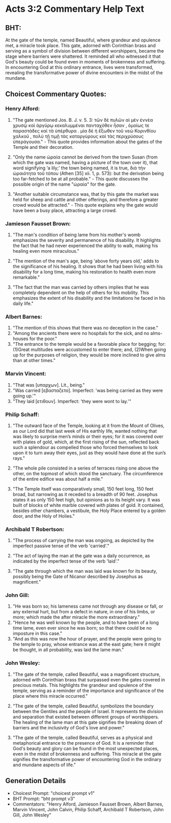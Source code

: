 # Acts 3:2 Commentary Help Text

## BHT:
At the gate of the temple, named Beautiful, where grandeur and opulence met, a miracle took place. This gate, adorned with Corinthian brass and serving as a symbol of division between different worshippers, became the stage where barriers were shattered. It reminded all who witnessed it that God's beauty could be found even in moments of brokenness and suffering. In encountering God at this ordinary entrance, lives were transformed, revealing the transformative power of divine encounters in the midst of the mundane.

## Choicest Commentary Quotes:
### Henry Alford:
1. "The gate mentioned Jos. B. J. v. 5. 3: τῶν δὲ πυλῶν αἱ μὲν ἐννέα χρυσῷ καὶ ἀργύρῳ κεκαλυμμέναι πανταχόθεν ἦσαν , ὁμοίως τε παραστάδες καὶ τὰ ὑπέρθυρα . μία δὲ ἡ ἔξωθεν τοῦ νεὼ Κορινθίου χαλκοῦ , πολὺ τῇ τιμῇ τὰς καταργύρους καὶ τὰς περιχρύσους ὑπεράγουσα." - This quote provides information about the gates of the Temple and their decoration.

2. "Only the name ὡραία cannot be derived from the town Susan (from which the gate was named, having a picture of the town over it), that word signifying ‘a lily;’ the town being named, it is true, διὰ τὴν ὡραιότητα τοῦ τόπου (Athen [35] xii. 1, p. 573): but the derivation being too far-fetched to be at all probable." - This quote discusses the possible origin of the name "ὡραία" for the gate.

3. "Another suitable circumstance was, that by this gate the market was held for sheep and cattle and other offerings, and therefore a greater crowd would be attracted." - This quote explains why the gate would have been a busy place, attracting a large crowd.

### Jamieson Fausset Brown:
1. "The man's condition of being lame from his mother's womb emphasizes the severity and permanence of his disability. It highlights the fact that he had never experienced the ability to walk, making his healing even more miraculous." 

2. "The mention of the man's age, being 'above forty years old,' adds to the significance of his healing. It shows that he had been living with his disability for a long time, making his restoration to health even more remarkable."

3. "The fact that the man was carried by others implies that he was completely dependent on the help of others for his mobility. This emphasizes the extent of his disability and the limitations he faced in his daily life."

### Albert Barnes:
1. "The mention of this shows that there was no deception in the case."
2. "Among the ancients there were no hospitals for the sick, and no alms-houses for the poor."
3. "The entrance to the temple would be a favorable place for begging; for: (1)Great multitudes were accustomed to enter there; and, (2)When going up for the purposes of religion, they would be more inclined to give alms than at other times."

### Marvin Vincent:
1. "That was [υπαρχων]. Lit., being." 
2. "Was carried [εβασταζετο]. Imperfect: 'was being carried as they were going up.'" 
3. "They laid [ετιθουν]. Imperfect: 'they were wont to lay.'"

### Philip Schaff:
1. "The outward face of the Temple, looking at it from the Mount of Olives, as our Lord did that last week of His earthly life, wanted nothing that was likely to surprise men’s minds or their eyes; for it was covered over with plates of gold, which, at the first rising of the sun, reflected back such a splendour as compelled those who forced themselves to look upon it to turn away their eyes, just as they would have done at the sun’s rays." 

2. "The whole pile consisted in a series of terraces rising one above the other, on the topmost of which stood the sanctuary. The circumference of the entire edifice was about half a mile."

3. "The Temple itself was comparatively small, 150 feet long, 150 feet broad, but narrowing as it receded to a breadth of 90 feet. Josephus states it as only 150 feet high, but opinions as to its height vary. It was built of blocks of white marble covered with plates of gold. It contained, besides other chambers, a vestibule, the Holy Place entered by a golden door, and the Holy of Holies."

### Archibald T Robertson:
1. "The process of carrying the man was ongoing, as depicted by the imperfect passive tense of the verb 'carried'." 

2. "The act of laying the man at the gate was a daily occurrence, as indicated by the imperfect tense of the verb 'laid'." 

3. "The gate through which the man was laid was known for its beauty, possibly being the Gate of Nicanor described by Josephus as magnificent."

### John Gill:
1. "He was born so; his lameness came not through any disease or fall, or any external hurt, but from a defect in nature, in one of his limbs, or more; which made the after miracle the more extraordinary."
2. "Hence he was well known by the people, and to have been of a long time lame, even ever since he was born; so that there could be no imposture in this case."
3. "And as this was now the hour of prayer, and the people were going to the temple to pray, whose entrance was at the east gate; here it might be thought, in all probability, was laid the lame man."

### John Wesley:
1. "The gate of the temple, called Beautiful, was a magnificent structure, adorned with Corinthian brass that surpassed even the gates covered in precious metals. This highlights the grandeur and opulence of the temple, serving as a reminder of the importance and significance of the place where this miracle occurred."

2. "The gate of the temple, called Beautiful, symbolizes the boundary between the Gentiles and the people of Israel. It represents the division and separation that existed between different groups of worshippers. The healing of the lame man at this gate signifies the breaking down of barriers and the inclusivity of God's love and power."

3. "The gate of the temple, called Beautiful, serves as a physical and metaphorical entrance to the presence of God. It is a reminder that God's beauty and glory can be found in the most unexpected places, even in the midst of brokenness and suffering. This miracle at the gate signifies the transformative power of encountering God in the ordinary and mundane aspects of life."


## Generation Details
- Choicest Prompt: "choicest prompt v1"
- BHT Prompt: "bht prompt v3"
- Commentators: "Henry Alford, Jamieson Fausset Brown, Albert Barnes, Marvin Vincent, John Calvin, Philip Schaff, Archibald T Robertson, John Gill, John Wesley"
